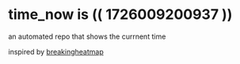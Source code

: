 # time_now is (( 1726009200937 ))

an automated repo that shows the currnent time

inspired by [breakingheatmap](https://github.com/breakingheatmap/breakingheatmap)